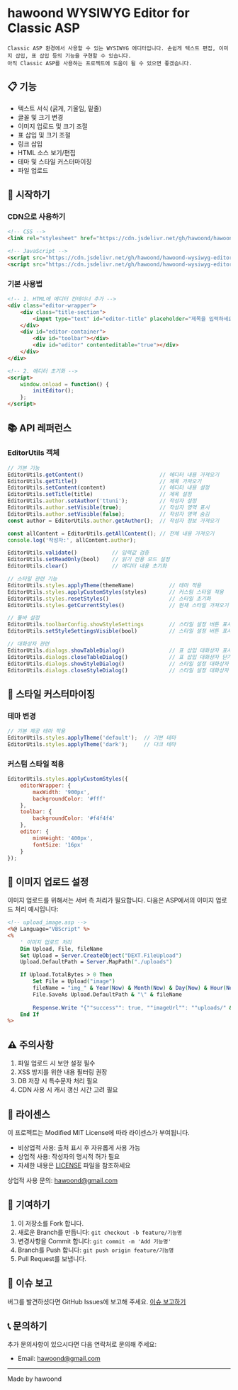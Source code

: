 
# hawoond WYSIWYG Editor for Classic ASP
```
Classic ASP 환경에서 사용할 수 있는 WYSIWYG 에디터입니다. 손쉽게 텍스트 편집, 이미지 삽입, 표 삽입 등의 기능을 구현할 수 있습니다.
아직 Classic ASP를 사용하는 프로젝트에 도움이 될 수 있으면 좋겠습니다.
```

## 📋 기능

- 텍스트 서식 (굵게, 기울임, 밑줄)
- 글꼴 및 크기 변경
- 이미지 업로드 및 크기 조절
- 표 삽입 및 크기 조절
- 링크 삽입
- HTML 소스 보기/편집
- 테마 및 스타일 커스터마이징
- 파일 업로드

## 🚀 시작하기

### CDN으로 사용하기

```html
<!-- CSS -->
<link rel="stylesheet" href="https://cdn.jsdelivr.net/gh/hawoond/hawoond-wysiwyg-editor@main/dist/editor.min.css">

<!-- JavaScript -->
<script src="https://cdn.jsdelivr.net/gh/hawoond/hawoond-wysiwyg-editor@main/dist/editor.min.js"></script>
<script src="https://cdn.jsdelivr.net/gh/hawoond/hawoond-wysiwyg-editor@main/dist/editor_utils.min.js"></script>
```

### 기본 사용법

```html
<!-- 1. HTML에 에디터 컨테이너 추가 -->
<div class="editor-wrapper">
    <div class="title-section">
        <input type="text" id="editor-title" placeholder="제목을 입력하세요">
    </div>
    <div id="editor-container">
        <div id="toolbar"></div>
        <div id="editor" contenteditable="true"></div>
    </div>
</div>

<!-- 2. 에디터 초기화 -->
<script>
    window.onload = function() {
        initEditor();
    };
</script>
```

## 📚 API 레퍼런스

### EditorUtils 객체

```javascript
// 기본 기능
EditorUtils.getContent()                        // 에디터 내용 가져오기
EditorUtils.getTitle()                          // 제목 가져오기
EditorUtils.setContent(content)                 // 에디터 내용 설정
EditorUtils.setTitle(title)                     // 제목 설정
EditorUtils.author.setAuthor('ttuni');          // 작성자 설정
EditorUtils.author.setVisible(true);            // 작성자 영역 표시
EditorUtils.author.setVisible(false);           // 작성자 영역 숨김
const author = EditorUtils.author.getAuthor();  // 작성자 정보 가져오기

const allContent = EditorUtils.getAllContent(); // 전체 내용 가져오기
console.log('작성자:', allContent.author);

EditorUtils.validate()           // 입력값 검증
EditorUtils.setReadOnly(bool)    // 읽기 전용 모드 설정
EditorUtils.clear()              // 에디터 내용 초기화

// 스타일 관련 기능
EditorUtils.styles.applyTheme(themeName)           // 테마 적용
EditorUtils.styles.applyCustomStyles(styles)       // 커스텀 스타일 적용
EditorUtils.styles.resetStyles()                   // 스타일 초기화
EditorUtils.styles.getCurrentStyles()              // 현재 스타일 가져오기

// 툴바 설정
EditorUtils.toolbarConfig.showStyleSettings        // 스타일 설정 버튼 표시 여부
EditorUtils.setStyleSettingsVisible(bool)          // 스타일 설정 버튼 표시/숨김 설정

// 대화상자 관련
EditorUtils.dialogs.showTableDialog()              // 표 삽입 대화상자 표시
EditorUtils.dialogs.closeTableDialog()             // 표 삽입 대화상자 닫기
EditorUtils.dialogs.showStyleDialog()              // 스타일 설정 대화상자 표시
EditorUtils.dialogs.closeStyleDialog()             // 스타일 설정 대화상자 닫기
```

## 🎨 스타일 커스터마이징

### 테마 변경
```javascript
// 기본 제공 테마 적용
EditorUtils.styles.applyTheme('default');  // 기본 테마
EditorUtils.styles.applyTheme('dark');     // 다크 테마
```

### 커스텀 스타일 적용
```javascript
EditorUtils.styles.applyCustomStyles({
    editorWrapper: {
        maxWidth: '900px',
        backgroundColor: '#fff'
    },
    toolbar: {
        backgroundColor: '#f4f4f4'
    },
    editor: {
        minHeight: '400px',
        fontSize: '16px'
    }
});
```

## 🔧 이미지 업로드 설정

이미지 업로드를 위해서는 서버 측 처리가 필요합니다. 다음은 ASP에서의 이미지 업로드 처리 예시입니다:

```asp
<!-- upload_image.asp -->
<%@ Language="VBScript" %>
<%
    ' 이미지 업로드 처리
    Dim Upload, File, fileName
    Set Upload = Server.CreateObject("DEXT.FileUpload")
    Upload.DefaultPath = Server.MapPath("./uploads")

    If Upload.TotalBytes > 0 Then
        Set File = Upload("image")
        fileName = "img_" & Year(Now) & Month(Now) & Day(Now) & Hour(Now) & Minute(Now) & Second(Now) & ".jpg"
        File.SaveAs Upload.DefaultPath & "\" & fileName
        
        Response.Write "{""success"": true, ""imageUrl"": ""uploads/" & fileName & """}"
    End If
%>
```

## ⚠️ 주의사항

1. 파일 업로드 시 보안 설정 필수
2. XSS 방지를 위한 내용 필터링 권장
3. DB 저장 시 특수문자 처리 필요
4. CDN 사용 시 캐시 갱신 시간 고려 필요

## 📄 라이센스

이 프로젝트는 Modified MIT License에 따라 라이센스가 부여됩니다.

- 비상업적 사용: 출처 표시 후 자유롭게 사용 가능
- 상업적 사용: 작성자의 명시적 허가 필요
- 자세한 내용은 [LICENSE](LICENSE) 파일을 참조하세요

상업적 사용 문의: hawoond@gmail.com

## 🤝 기여하기

1. 이 저장소를 Fork 합니다.
2. 새로운 Branch를 만듭니다: `git checkout -b feature/기능명`
3. 변경사항을 Commit 합니다: `git commit -m 'Add 기능명'`
4. Branch를 Push 합니다: `git push origin feature/기능명`
5. Pull Request를 보냅니다.

## 🐛 이슈 보고

버그를 발견하셨다면 GitHub Issues에 보고해 주세요.
[이슈 보고하기](https://github.com/hawoond/wysiwyg-editor/issues)

## 📞 문의하기

추가 문의사항이 있으시다면 다음 연락처로 문의해 주세요:
- Email: hawoond@gmail.com

---

Made by hawoond
```

